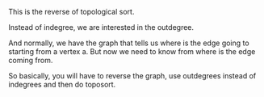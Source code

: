 This is the reverse of topological sort.

Instead of indegree, we are interested in the outdegree.

And normally, we have the graph that tells us where is the edge going to starting from a vertex a.
But now we need to know from where is the edge coming from.

So basically, you will have to reverse the graph, use outdegrees instead of indegrees and then do toposort.